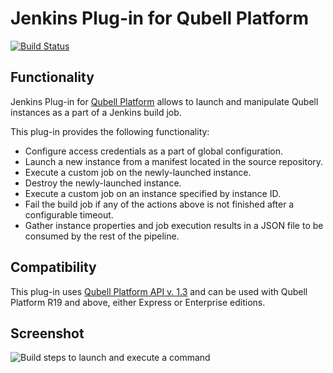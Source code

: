 Jenkins Plug-in for Qubell Platform
===================================

[![Build Status](https://travis-ci.org/qubell/contrib-jenkins-qubell-plugin.png?branch=master)](https://travis-ci.org/qubell/contrib-jenkins-qubell-plugin)

Functionality
-------------

Jenkins Plug-in for [Qubell Platform](http://qubell.com) allows to launch and manipulate Qubell instances as a part of a Jenkins build job.

This plug-in provides the following functionality:

* Configure access credentials as a part of global configuration.
* Launch a new instance from a manifest located in the source repository.
* Execute a custom job on the newly-launched instance.
* Destroy the newly-launched instance.
* Execute a custom job on an instance specified by instance ID.
* Fail the build job if any of the actions above is not finished after a configurable timeout.
* Gather instance properties and job execution results in a JSON file to be consumed by the rest of the pipeline.

Compatibility
-------------

This plug-in uses [Qubell Platform API v. 1.3](http://docs.qubell.com/api) and can be used with Qubell Platform R19
and above, either Express or Enterprise editions.

Screenshot
----------
![Build steps to launch and execute a command](https://raw.github.com/wiki/qubell/contrib-jenkins-qubell-plugin/build-step-config.png)
